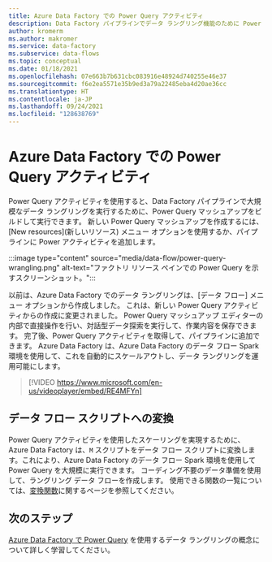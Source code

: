 ```yaml
---
title: Azure Data Factory での Power Query アクティビティ
description: Data Factory パイプラインでデータ ラングリング機能のために Power Query アクティビティを使用する方法について説明します。
author: kromerm
ms.author: makromer
ms.service: data-factory
ms.subservice: data-flows
ms.topic: conceptual
ms.date: 01/18/2021
ms.openlocfilehash: 07e663b7b631cbc083916e48924d740255e46e37
ms.sourcegitcommit: f6e2ea5571e35b9ed3a79a22485eba4d20ae36cc
ms.translationtype: HT
ms.contentlocale: ja-JP
ms.lasthandoff: 09/24/2021
ms.locfileid: "128638769"
---
```

# <a name="power-query-activity-in-azure-data-factory"></a>Azure Data Factory での Power Query アクティビティ

Power Query アクティビティを使用すると、Data Factory パイプラインで大規模なデータ ラングリングを実行するために、Power Query マッシュアップをビルドして実行できます。 新しい Power Query マッシュアップを作成するには、[New resources]\(新しいリソース\) メニュー オプションを使用するか、パイプラインに Power アクティビティを追加します。

:::image type="content" source="media/data-flow/power-query-wrangling.png" alt-text="ファクトリ リソース ペインでの Power Query を示すスクリーンショット。":::

以前は、Azure Data Factory でのデータ ラングリングは、[データ フロー] メニュー オプションから作成しました。 これは、新しい Power Query アクティビティからの作成に変更されました。 Power Query マッシュアップ エディターの内部で直接操作を行い、対話型データ探索を実行して、作業内容を保存できます。 完了後、Power Query アクティビティを取得して、パイプラインに追加できます。 Azure Data Factory は、Azure Data Factory のデータ フロー Spark 環境を使用して、これを自動的にスケールアウトし、データ ラングリングを運用可能にします。

> [!VIDEO https://www.microsoft.com/en-us/videoplayer/embed/RE4MFYn]

## <a name="translation-to-data-flow-script"></a>データ フロー スクリプトへの変換

Power Query アクティビティを使用したスケーリングを実現するために、Azure Data Factory は、```M``` スクリプトをデータ フロー スクリプトに変換します。これにより、Azure Data Factory のデータ フロー Spark 環境を使用して Power Query を大規模に実行できます。 コーディング不要のデータ準備を使用して、ラングリング データ フローを作成します。 使用できる関数の一覧については、[変換関数](wrangling-functions.md)に関するページを参照してください。

## <a name="next-steps"></a>次のステップ

[Azure Data Factory で Power Query](wrangling-tutorial.md) を使用するデータ ラングリングの概念について詳しく学習してください。
